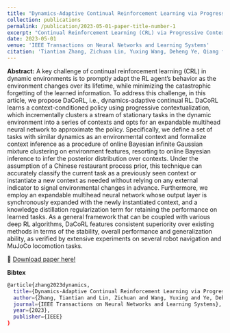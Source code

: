 ```yaml
---
title: "Dynamics-Adaptive Continual Reinforcement Learning via Progressive Contextualization"
collection: publications
permalink: /publication/2023-05-01-paper-title-number-1
excerpt: "Continual Reinforcement Learning (CRL) via Progressive Contextualization. <br/><img src='/images/daco.jpg' width=300>"
date: 2023-05-01
venue: 'IEEE Transactions on Neural Networks and Learning Systems'
citation: 'Tiantian Zhang, Zichuan Lin, Yuxing Wang, Deheng Ye, Qiang fu, Xueqian Wang, Xiu Li, Bo Yuan'
---
```

**Abstract:** A key challenge of continual reinforcement learning (CRL) in dynamic environments is to promptly adapt the RL agent’s behavior as the environment changes over its lifetime, while minimizing the catastrophic forgetting of the learned information. To address this challenge, in this article, we propose DaCoRL, i.e., dynamics-adaptive continual RL. DaCoRL learns a context-conditioned policy using progressive contextualization, which incrementally clusters a stream of stationary tasks in the dynamic environment into a series of contexts and opts for an expandable multihead neural network to approximate the policy. Specifically, we define a set of tasks with similar dynamics as an environmental context and formalize context inference as a procedure of online Bayesian infinite Gaussian mixture clustering on environment features, resorting to online Bayesian inference to infer the posterior distribution over contexts. Under the assumption of a Chinese restaurant process prior, this technique can accurately classify the current task as a previously seen context or instantiate a new context as needed without relying on any external indicator to signal environmental changes in advance. Furthermore, we employ an expandable multihead neural network whose output layer is synchronously expanded with the newly instantiated context, and a knowledge distillation regularization term for retaining the performance on learned tasks. As a general framework that can be coupled with various deep RL algorithms, DaCoRL features consistent superiority over existing methods in terms of the stability, overall performance and generalization ability, as verified by extensive experiments on several robot navigation and MuJoCo locomotion tasks.

&#x1F4C2; [Download paper here!](https://ieeexplore.ieee.org/document/10145851)<br />

**Bibtex**<br />
```bash
@article{zhang2023dynamics,
  title={Dynamics-Adaptive Continual Reinforcement Learning via Progressive Contextualization},
  author={Zhang, Tiantian and Lin, Zichuan and Wang, Yuxing and Ye, Deheng and Fu, Qiang and Yang, Wei and Wang, Xueqian and Liang, Bin and Yuan, Bo and Li, Xiu},
  journal={IEEE Transactions on Neural Networks and Learning Systems},
  year={2023},
  publisher={IEEE}
}
```